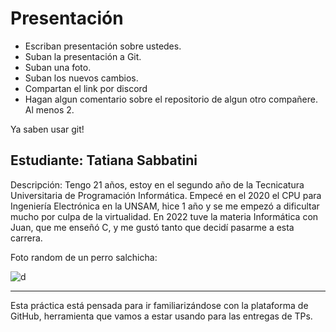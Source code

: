 # Presentación

- Escriban presentación sobre ustedes.
- Suban la presentación a Git.
- Suban una foto.
- Suban los nuevos cambios.
- Compartan el link por discord
- Hagan algun comentario sobre el repositorio de algun otro compañere. Al menos 2.

Ya saben usar git!


## Estudiante: Tatiana Sabbatini

Descripción:
Tengo 21 años, estoy en el segundo año de la Tecnicatura Universitaria de Programación Informática. Empecé en el 2020 el CPU para Ingeniería Electrónica en la UNSAM, hice 1 año y se me empezó a dificultar mucho por culpa de la virtualidad. En 2022 tuve la materia Informática con Juan, que me enseñó C, y me gustó tanto que decidí pasarme a esta carrera. 

Foto random de un perro salchicha:


![d](https://media.istockphoto.com/id/1137958103/es/foto/dachshund-perro-salchicha-1-a%C3%B1o-de-edad-sentado-frente-a-fondo-blanco.jpg?s=612x612&w=0&k=20&c=po44XJ-gCO0bKZK1HxLKYinVRVxo1U23CEWAxFSsX2o=)

------

Esta práctica está pensada para ir familiarizándose con la plataforma de GitHub, herramienta que vamos a estar usando para las entregas de TPs.

